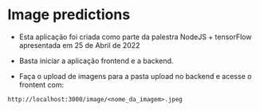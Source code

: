 # Image predictions

- Esta aplicação foi criada como parte da palestra NodeJS + tensorFlow apresentada em 25 de Abril de 2022

- Basta iniciar a aplicação frontend e a backend.

- Faça o upload de imagens para a pasta upload no backend e acesse o frontent com:

```
http://localhost:3000/image/<nome_da_imagem>.jpeg
```
